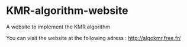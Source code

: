 # KMR-algorithm-website
A website to implement the KMR algorithm

You can visit the website at the following adress : http://algokmr.free.fr/
